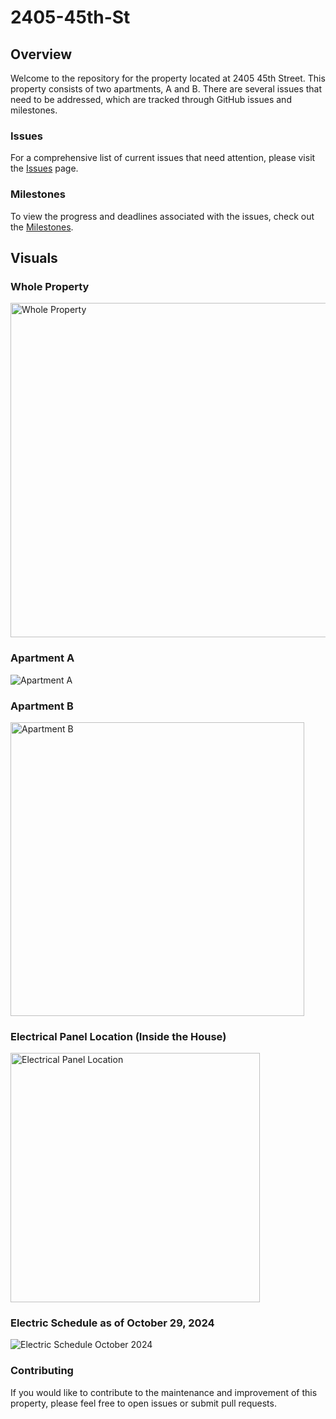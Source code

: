# 2405-45th-St

## Overview
Welcome to the repository for the property located at 2405 45th Street. This property consists of two apartments, A and B. There are several issues that need to be addressed, which are tracked through GitHub issues and milestones.

### Issues
For a comprehensive list of current issues that need attention, please visit the [Issues](https://github.com/United-Home/2405-45th-St/issues) page.

### Milestones
To view the progress and deadlines associated with the issues, check out the [Milestones](https://github.com/United-Home/2405-45th-St/milestones).

## Visuals

### Whole Property
<img width="535" alt="Whole Property" src="https://github.com/user-attachments/assets/c5b0e4c4-550c-4856-bb06-f5a4fc556798">

### Apartment A
![Apartment A](https://github.com/user-attachments/assets/19b1907e-f7ae-40cd-8246-16b8fbe0a923)

### Apartment B
<img width="470" alt="Apartment B" src="https://github.com/user-attachments/assets/fc315c60-818d-4489-8a10-75fa618b3171">

### Electrical Panel Location (Inside the House)

<img width="399" alt="Electrical Panel Location" src="https://github.com/user-attachments/assets/5eed9cb8-ed99-48be-902d-6d57f265a18d">

### Electric Schedule as of October 29, 2024
![Electric Schedule October 2024](https://github.com/user-attachments/assets/0a3a0a65-4441-42e5-9375-126b98eb065d)

### Contributing
If you would like to contribute to the maintenance and improvement of this property, please feel free to open issues or submit pull requests.
